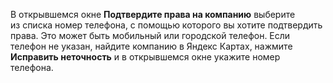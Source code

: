 В открывшемся окне **Подтвердите права на компанию** выберите из списка номер телефона, с помощью которого вы хотите подтвердить права. Это может быть мобильный или городской телефон. Если телефон не указан, найдите компанию в Яндекс Картах, нажмите **Исправить неточность** и в открывшемся окне укажите номер телефона.